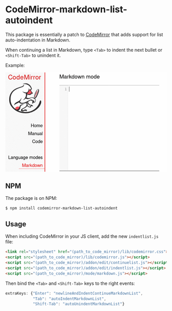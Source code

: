 # CodeMirror-markdown-list-autoindent

This package is essentially a patch to
[CodeMirror](https://github.com/codemirror/CodeMirror) that adds support for
list auto-indentation in Markdown.

When continuing a list in Markdown, type `<Tab>` to indent the next bullet or
`<Shift-Tab>` to unindent it.

Example:

![Screencast](https://raw.githubusercontent.com/joel-porquet/CodeMirror-markdown-list-autoindent/master/screencast.gif)

## NPM

The package is on NPM:

```console
$ npm install codemirror-markdown-list-autoindent
```

## Usage

When including CodeMirror in your JS client, add the new `indentlist.js` file:

```HTML
<link rel="stylesheet" href="(path_to_code_mirror)/lib/codemirror.css">
<script src="(path_to_code_mirror)/lib/codemirror.js"></script>
<script src="(path_to_code_mirror)/addon/edit/continuelist.js"></script>
<script src="(path_to_code_mirror)/addon/edit/indentlist.js"></script>
<script src="(path_to_code_mirror)/mode/markdown.js"></script>
```

Then bind the `<Tab>` and `<Shift-Tab>` keys to the right events:

```Javascript
extraKeys: {"Enter": "newlineAndIndentContinueMarkdownList",
            "Tab": "autoIndentMarkdownList",
            "Shift-Tab": "autoUnindentMarkdownList"}
```
